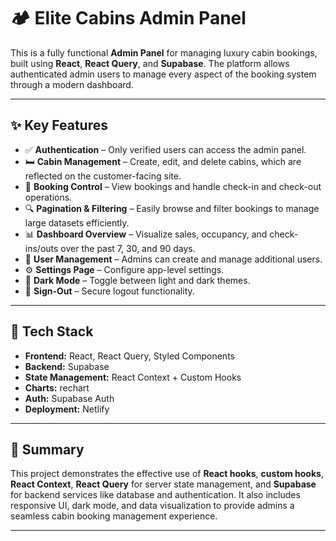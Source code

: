 # 🏕️ Elite Cabins Admin Panel

This is a fully functional **Admin Panel** for managing luxury cabin bookings, built using **React**, **React Query**, and **Supabase**. The platform allows authenticated admin users to manage every aspect of the booking system through a modern dashboard.

---

## ✨ Key Features

- ✅ **Authentication** – Only verified users can access the admin panel.
- 🛏️ **Cabin Management** – Create, edit, and delete cabins, which are reflected on the customer-facing site.
- 📅 **Booking Control** – View bookings and handle check-in and check-out operations.
- 🔍 **Pagination & Filtering** – Easily browse and filter bookings to manage large datasets efficiently.
- 📊 **Dashboard Overview** – Visualize sales, occupancy, and check-ins/outs over the past 7, 30, and 90 days.
- 👥 **User Management** – Admins can create and manage additional users.
- ⚙️ **Settings Page** – Configure app-level settings.
- 🌙 **Dark Mode** – Toggle between light and dark themes.
- 🚪 **Sign-Out** – Secure logout functionality.

---

## 🧰 Tech Stack

- **Frontend:** React, React Query, Styled Components
- **Backend:** Supabase
- **State Management:** React Context + Custom Hooks
- **Charts:** rechart
- **Auth:** Supabase Auth
- **Deployment:** Netlify

---

## 📌 Summary

This project demonstrates the effective use of **React hooks**, **custom hooks**, **React Context**, **React Query** for server state management, and **Supabase** for backend services like database and authentication. It also includes responsive UI, dark mode, and data visualization to provide admins a seamless cabin booking management experience.

---
